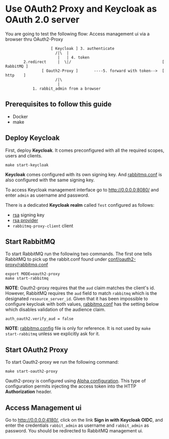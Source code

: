 # Use OAuth2 Proxy and Keycloak as OAuth 2.0 server

You are going to test the following flow: Access management ui via a browser thru OAuth2-Proxy


```
                    [ Keycloak ] 3. authenticate
                      /|\  |
                       |   | 4. token
        2.redirect     |  \|/                                        [ RabbitMQ ]
                [ Oauth2-Proxy ]       ----5. forward with token-->  [  http    ]
                      /|\
                       |
            1. rabbit_admin from a browser
```

## Prerequisites to follow this guide

- Docker
- make

## Deploy Keycloak

First, deploy **Keycloak**. It comes preconfigured with all the required scopes, users and clients.
```
make start-keycloak
```
**Keycloak** comes configured with its own signing key. And [rabbitmq.conf](../conf/oauth2-proxy/rabbitmq.conf)
is also configured with the same signing key.

To access Keycloak management interface go to http://0.0.0.0:8080/ and enter `admin` as username and password.

There is a dedicated **Keycloak realm** called `Test` configured as follows:
- [rsa](http://0.0.0.0:8080/admin/master/console/#/realms/test/keys) signing key
- [rsa provider](http://0.0.0.0:8080/admin/master/console/#/realms/test/keys/providers)
- `rabbitmq-proxy-client` client

## Start RabbitMQ

To start RabbitMQ run the following two commands. The first one tells RabbitMQ to pick up the
rabbit.conf found under [conf/oauth2-proxy/rabbitmq.conf](../conf/keycloak/rabbitmq.conf)
```
export MODE=oauth2-proxy
make start-rabbitmq
```

**NOTE**: Oauth2-proxy requires that the `aud` claim matches the client's id. However, RabbitMQ requires the
`aud` field to match `rabbitmq` which is the designated `resource_server_id`. Given that it has been
impossible to configure keycloak with both values, [rabbitmq.conf](../conf/oauth2-proxy/rabbitmq.conf) has
the setting below which disables validation of the audience claim.
```
auth_oauth2.verify_aud = false
```

**NOTE**: [rabbitmq.config](../conf/oauth2-proxy/rabbitmq.config) file is only for reference. It is not used
by `make start-rabbitmq` unless we explicitly ask for it. 

## Start OAuth2 Proxy

To start Oauth2-proxy we run the following command:
```
make start-oauth2-proxy
```
Oauth2-proxy is configured using [Alpha configuration](../conf/oauth2-proxy/alpha-config.yaml). This type of configuration permits injecting the access token into the HTTP **Authorization** header.


## Access Management ui

Go to http://0.0.0.0:4180/, click on the link **Sign in with Keycloak OIDC**, and enter the credentials
`rabbit_admin` as username and `rabbit_admin` as password. You should be redirected to RabbitMQ management ui.
